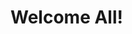 <!DOCTYPE html>
<html>
<head>
	<title>Welcome</title>
</head>
<body>
<h1>Welcome All!</h1>
</body>
</html>